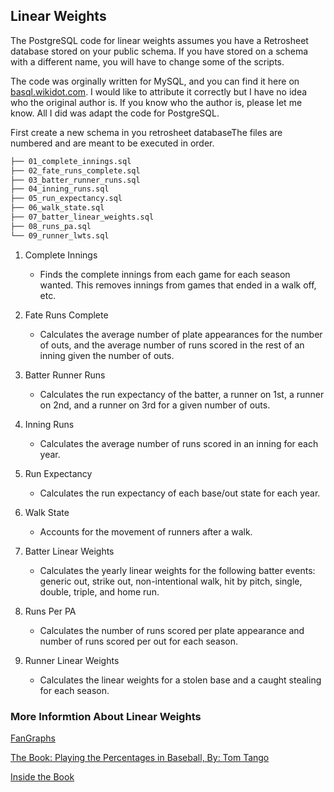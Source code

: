 ## Linear Weights
The PostgreSQL code for linear weights assumes you have a 
Retrosheet database stored on your public schema. If you have stored on a schema with a different name, you will have to change some of the scripts. 

The code was orginally written for MySQL, and
you can find it here on [basql.wikidot.com](http://basql.wikidot.com/house-linear-weights). I would like to attribute it correctly but I have no idea
who the original author is. If you know who the author is, please let 
me know. All I did was adapt the code for PostgreSQL.

First create a new schema in you retrosheet databaseThe files are numbered and are meant to be executed in order.

```bash
├── 01_complete_innings.sql
├── 02_fate_runs_complete.sql
├── 03_batter_runner_runs.sql
├── 04_inning_runs.sql
├── 05_run_expectancy.sql
├── 06_walk_state.sql
├── 07_batter_linear_weights.sql
├── 08_runs_pa.sql
└── 09_runner_lwts.sql
```

1. Complete Innings
   * Finds the complete innings from each game for each season wanted. This removes innings from games that ended in a walk off, etc.

2. Fate Runs Complete
	* Calculates the average number of plate appearances for the number of outs, and the average number of runs scored in the rest of an inning given the number of outs.

3. 	Batter Runner Runs
	* Calculates the run expectancy of the batter, a runner on 1st, a runner on 2nd, and a runner on 3rd for a given number of outs. 

4. Inning Runs
	* Calculates the average number of runs scored in an inning for each year.

5. Run Expectancy
	* Calculates the run expectancy of each base/out state for each year.

6. Walk State
	* Accounts for the movement of runners after a walk.

7. Batter Linear Weights
	* Calculates the yearly linear weights for the following batter events: generic out, strike out, non-intentional walk, hit by pitch, single, double, triple, and home run.

8. Runs Per PA
	* Calculates the number of runs scored per plate appearance and number of runs scored per out for each season.

9. Runner Linear Weights
	* Calculates the linear weights for a stolen base and a caught stealing for each season.

### More Informtion About Linear Weights
[FanGraphs](http://www.fangraphs.com/library/principles/linear-weights/)

[The Book: Playing the Percentages in Baseball, By: Tom Tango](http://www.amazon.com/The-Book-Playing-Percentages-Baseball/dp/1597971294)

[Inside the Book](http://www.insidethebook.com/)